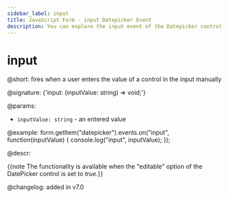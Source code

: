 ```yaml
---
sidebar_label: input
title: JavaScript Form - input Datepicker Event 
description: You can explore the input event of the Datepicker control of Form in the documentation of the DHTMLX JavaScript UI library. Browse developer guides and API reference, try out code examples and live demos, and download a free 30-day evaluation version of DHTMLX Suite.
---
```


# input

@short: fires when a user enters the value of a control in the input manually

@signature: {'input: (inputValue: string) => void;'}

@params:
- `inputValue: string` - an entered value

@example:
form.getItem("datepicker").events.on("input", function(inputValue) {
    console.log("input", inputValue);
});

@descr:

{{note The functionality is available when the "editable" option of the DatePicker control is set to *true*.}}

@changelog: added in v7.0

